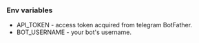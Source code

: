 ### Env variables
- API_TOKEN - access token acquired from telegram BotFather.
- BOT_USERNAME - your bot's username.
